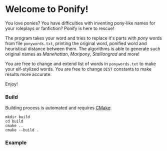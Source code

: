 # Welcome to Ponify!

You love ponies? You have difficulties with inventing pony-like names for your roleplays or fanfiction? Ponify is here to rescue!

The program takes your word and tries to replace it's parts with *pony* words from file `ponywords.txt`, printing the original word, ponified word and heuristical distance between them. The algorithms is able to generate such original names as *Manehattan*, *Maripony*, *Stalliongrad* and more!

You are free to change and extend list of words in `ponywords.txt` to make your elf-stylized words. You are free to change `DIST` constants to make results more accurate.

Enjoy!

### Build
Building process is automated and requires [CMake](https://cmake.org):
```
mkdir build
cd build
cmake ..
cmake --build .
```

### Example
```
```